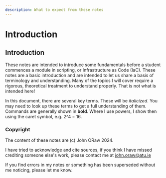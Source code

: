```yaml
---
description: What to expect from these notes
---
```


# Introduction

## Introduction

These notes are intended to introduce some fundamentals before a student commences a module in scripting, or Infrastructure as Code (IaC). These notes are a basic introduction and are intended to let us share a basis of terminology and understanding. Many of the topics I will cover require a rigorous, theoretical treatment to understand properly. That is not what is intended here!&#x20;

In this document, there are several key terms. These will be _italicized_. You may need to look up these terms to get a full understanding of them. Commands are generally shown in **bold**. Where I use powers, I show then using the caret symbol, e.g. 2^4 = 16.

### Copyright <a href="#copyright" id="copyright"></a>

The content of these notes are (c) John ORaw 2024.&#x20;

I have tried to acknowledge and cite sources, if you think I have missed crediting someone else's work, please contact me at john.oraw@atu.ie

If you find errors in my notes or something has been superseded without me noticing, please let me know.
